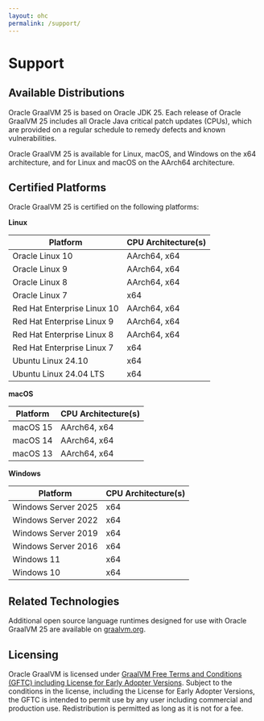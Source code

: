 ```yaml
---
layout: ohc
permalink: /support/
---
```


# Support

## Available Distributions

Oracle GraalVM 25 is based on Oracle JDK 25.
Each release of Oracle GraalVM 25 includes all Oracle Java critical patch updates (CPUs), which are provided on a regular schedule to remedy defects and known vulnerabilities.

Oracle GraalVM 25 is available for Linux, macOS, and Windows on the x64 architecture, and for Linux and macOS on the AArch64 architecture.

## Certified Platforms

Oracle GraalVM 25 is certified on the following platforms:

**Linux**

| Platform                        | CPU Architecture(s) |
|---------------------------------|---------------------|
| Oracle Linux 10                 | AArch64, x64        |
| Oracle Linux 9                  | AArch64, x64        |
| Oracle Linux 8                  | AArch64, x64        |
| Oracle Linux 7                  | x64                 |
| Red Hat Enterprise Linux 10     | AArch64, x64        |
| Red Hat Enterprise Linux 9      | AArch64, x64        |
| Red Hat Enterprise Linux 8      | AArch64, x64        |
| Red Hat Enterprise Linux 7      | x64                 |
| Ubuntu Linux 24.10              | x64                 |
| Ubuntu Linux 24.04 LTS          | x64                 |

**macOS**

| Platform | CPU Architecture(s) |
|----------|---------------------|
| macOS 15 | AArch64, x64        |
| macOS 14 | AArch64, x64        |
| macOS 13 | AArch64, x64        |

**Windows**

| Platform            | CPU Architecture(s) |
|---------------------|---------------------|
| Windows Server 2025 | x64                 |
| Windows Server 2022 | x64                 |
| Windows Server 2019 | x64                 |
| Windows Server 2016 | x64                 |
| Windows 11          | x64                 |
| Windows 10          | x64                 |

## Related Technologies

Additional open source language runtimes designed for use with Oracle GraalVM 25 are available on [graalvm.org](https://www.graalvm.org/reference-manual/languages/).

## Licensing

Oracle GraalVM is licensed under [GraalVM Free Terms and Conditions (GFTC) including License for Early Adopter Versions](https://www.oracle.com/downloads/licenses/graal-free-license.html).
Subject to the conditions in the license, including the License for Early Adopter Versions, the GFTC is intended to permit use by any user including commercial and production use.
Redistribution is permitted as long as it is not for a fee.
